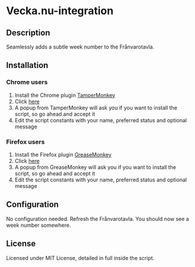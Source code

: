 # Vecka.nu-integration
## Description
Seamlessly adds a subtle week number to the Frånvarotavla.

## Installation

### Chrome users
1. Install the Chrome plugin [TamperMonkey](https://chrome.google.com/webstore/detail/tampermonkey/dhdgffkkebhmkfjojejmpbldmpobfkfo?hl=en)
2. Click [here](https://github.com/FabianIMI/Vecka/raw/main/Vecka.nu-integration.user.js)
3. A popup from TamperMonkey will ask you if you want to install the script, so go ahead and accept it
4. Edit the script constants with your name, preferred status and optional message

### Firefox users
1. Install the Firefox plugin  [GreaseMonkey](https://addons.mozilla.org/en-US/firefox/addon/greasemonkey)
2. Click [here](https://github.com/FabianIMI/Vecka/raw/main/Vecka.nu-integration.user.js)
3. A popup from GreaseMonkey will ask you if you want to install the script, so go ahead and accept it
4. Edit the script constants with your name, preferred status and optional message

## Configuration
No configuration needed. Refresh the Frånvarotavla. You should now see a week number somewhere.

## License

Licensed under MIT License, detailed in full inside the script.
